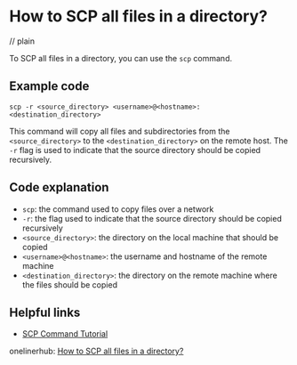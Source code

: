 # How to SCP all files in a directory?
// plain

To SCP all files in a directory, you can use the `scp` command.

## Example code

```
scp -r <source_directory> <username>@<hostname>:<destination_directory>
```

This command will copy all files and subdirectories from the `<source_directory>` to the `<destination_directory>` on the remote host. The `-r` flag is used to indicate that the source directory should be copied recursively.

## Code explanation

- `scp`: the command used to copy files over a network
- `-r`: the flag used to indicate that the source directory should be copied recursively
- `<source_directory>`: the directory on the local machine that should be copied
- `<username>@<hostname>`: the username and hostname of the remote machine
- `<destination_directory>`: the directory on the remote machine where the files should be copied

## Helpful links
- [SCP Command Tutorial](https://linuxize.com/post/how-to-use-scp-command-to-securely-transfer-files/)

onelinerhub: [How to SCP all files in a directory?](https://onelinerhub.com/scp/how-to-scp-all-files-in-a-directory)
